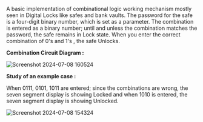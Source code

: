 A basic implementation of combinational logic working mechanism mostly seen in Digital Locks like safes and bank vaults. The password for the safe is a four-digit binary number,
which is set as a parameter. The combination is entered as a binary number; until and unless the combination matches the password, the safe remains in Lock state. When you enter the 
correct combination of 0's and 1's , the safe Unlocks.


**Combination Circuit Diagram :**

![Screenshot 2024-07-08 160524](https://github.com/Prats15git-Digital/Digital_Safe/assets/173728218/dd1ab462-da88-4d47-9103-05511c89ebf2)


**Study of an example case :**


When 0111, 0101, 1011 are entered; since the combinations are wrong, the seven segment display is showing Locked and when 1010 is entered, the seven segment display is showing Unlocked.   


![Screenshot 2024-07-08 154324](https://github.com/Prats15git-Digital/Digital_Safe/assets/173728218/0e3712eb-1c18-4fe4-a521-85e6665b1356)
